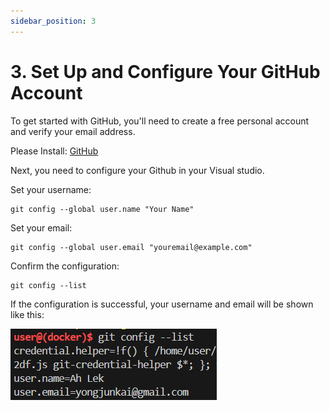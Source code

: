 ```yaml
---
sidebar_position: 3
---
```


# 3. Set Up and Configure Your GitHub Account

To get started with GitHub, you'll need to create a free personal account and verify your email address.

Please Install: [GitHub](https://github.com/)

Next, you need to configure your Github in your Visual studio. 

Set your username:

```
git config --global user.name "Your Name"
```

Set your email:

```
git config --global user.email "youremail@example.com"
```

Confirm the configuration:

```
git config --list
```

If the configuration is successful, your username and email will be shown like this:

![alt text](image-1.png)